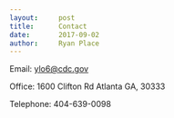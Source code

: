 ```yaml
---
layout:     post
title:      Contact
date:       2017-09-02
author:     Ryan Place
---
```


Email: ylo6@cdc.gov

Office: 1600 Clifton Rd
	    Atlanta GA, 30333

Telephone: 404-639-0098